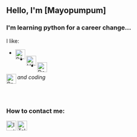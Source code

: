 ## **Hello, I'm** [Mayopumpum]

### **I'm learning python for a career change...**

I like:
- <img align="left" alt="Bike" width="26px" src="https://cdn-icons-png.flaticon.com/128/3198/3198336.png" />
- <img align="left" alt="Hike" width="26px" src="https://cdn-icons-png.flaticon.com/128/1706/1706709.png" />
- <img align="left" alt="Dogs" width="26px" src="https://cdn-icons-png.flaticon.com/128/1998/1998627.png" />
<img align="left" alt="Rock" width="26px" src="https://cdn-icons.flaticon.com/png/128/1682/premium/1682643.png?token=exp=1647693342~hmac=c7bdbdf3351a1ec56676075c9a7dd7aa" />

*and coding*

<br />
<br />

### How to contact me:
[<img align="left" alt="Instagram" width="26px" src="https://cdn-icons.flaticon.com/png/128/3955/premium/3955024.png?token=exp=1647694358~hmac=ff64af2823b8a7000545c5e4c715b14f" />][instagram]
[<img align="left" alt="Telegram" width="26px" src="https://cdn-icons-png.flaticon.com/128/2111/2111644.png" />][telegram]

[instagram]:https://www.instagram.com/mayopumpum
[telegram]:https://t.me/Swaggerz